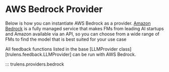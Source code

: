 # AWS Bedrock Provider

Below is how you can instantiate AWS Bedrock as a provider. [Amazon
Bedrock](https://aws.amazon.com/bedrock/) is a fully managed service that makes
FMs from leading AI startups and Amazon available via an API, so you can choose
from a wide range of FMs to find the model that is best suited for your use case

All feedback functions listed in the base [LLMProvider
class][trulens.feedback.LLMProvider] can be run with AWS
Bedrock.

::: trulens.providers.bedrock
